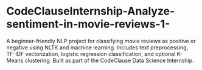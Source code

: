 # CodeClauseInternship-Analyze-sentiment-in-movie-reviews-1-
A beginner-friendly NLP project for classifying movie reviews as positive or negative using NLTK and machine learning. Includes text preprocessing, TF-IDF vectorization, logistic regression classification, and optional K-Means clustering. Built as part of the CodeClause Data Science Internship.
